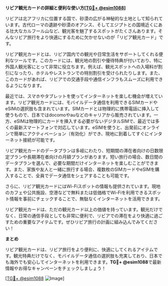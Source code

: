 **リビア観光カードの詳細と便利な使い方[[TG💪+ @esim1088](https://t.me/s/esim1088)]**

リビアは北アフリカに位置する国で、砂漠の広がる神秘的な土地として知られています。古代ローマの遺跡や砂漠のオアシス、そしてエジプトとの国境近くにある壮大なカルフール山など、観光客を魅了するスポットがたくさんあります。そんなリビア旅行をより快適にするために欠かせないのが「リビア観光カード」です。

リビア観光カードとは、リビア国内での観光や日常生活をサポートしてくれる便利なツールです。このカードには、観光地の割引や優待特典が付いており、特に外国人観光客にとって非常に役立ちます。例えば、観光スポットへの入場料が割引になったり、ホテルやレストランでの特別割引を受けられたりします。また、このカードがあれば、リビアでの交通手段や通信インフラもスムーズに利用できるようになります。

最近では、スマホやタブレットを使ってインターネットを楽しむ機会が増えています。リビア観光カードには、モバイルデータ通信を利用できるSIMカードやeSIMの選択肢も含まれています。SIMカードとは物理的に携帯電話に挿入して使うもので、日本ではdocomoやauなどのキャリアから販売されています。一方、eSIMは物理的にカードを挿入する必要がないデジタルSIMで、最近では多くの最新スマートフォンで対応しています。eSIMを使うと、出発前にオンラインで簡単にアクティベーション（有効化）ができ、現地に到着してすぐにインターネット接続が可能です。

リビア観光カードのデータプランは多岐にわたり、短期間の滞在者向けの日数限定プランや長期滞在者向けの月額プランがあります。短い旅行の場合、数日間のデータプランを選んで、必要な期間だけインターネットを楽しむことができます。また、家族や友人と一緒に旅行する場合、複数枚のSIMカードやeSIMを購入することで、全員でデータ通信をシェアすることも可能です。

さらに、リビア観光カードにはWi-Fiスポットの情報も提供されています。現地のカフェや公共施設、空港などで無料または低価格でWi-Fiを利用できるスポット情報を事前にチェックすることで、無駄なくインターネットを活用できます。

リビア観光カードは、ただの観光カード以上の価値を持っています。観光だけでなく、日常の通信手段としても非常に便利で、リビアでの滞在をより快適に過ごすための重要なアイテムです。ぜひリビア旅行の計画に組み込んでみてください！

**まとめ**

リビア観光カードは、リビア旅行をより便利に、快適にしてくれるアイテムです。観光特典だけでなく、モバイルデータ通信の選択肢も充実しており、日本でも海外でも安心してインターネットを利用できます。**TG💪+ @esim1088**で最新情報やお得なキャンペーンをチェックしましょう！

[[TG💪+ @esim1088](https://t.me/s/esim1088) ![Image](https://i.postimg.cc/Y0z9fWf4/image.png)]